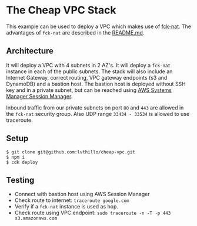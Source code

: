 # The Cheap VPC Stack

This example can be used to deploy a VPC which makes use of [fck-nat](https://github.com/AndrewGuenther/fck-nat).
The advantages of `fck-nat` are described in the [README.md](https://github.com/AndrewGuenther/fck-nat/blob/main/README.md).

## Architecture
It will deploy a VPC with 4 subnets in 2 AZ's. It will deploy a `fck-nat` instance in each of the public subnets.
The stack will also include an Internet Gateway, correct routing, VPC gateway endpoints (s3 and DynamoDB) and a bastion host. The bastion host is deployed without SSH key and in a private subnet, but can be reached using [AWS Systems Manager Session Manager](https://docs.aws.amazon.com/systems-manager/latest/userguide/session-manager.html).

Inbound traffic from our private subnets on port `80` and `443` are allowed in the `fck-nat` security group.
Also UDP range `33434 - 33534` is allowed to use traceroute.

## Setup

```
$ git clone git@github.com:lvthillo/cheap-vpc.git
$ npm i
$ cdk deploy 
```

## Testing
* Connect with bastion host using AWS Session Manager
* Check route to internet: `traceroute google.com`
* Verify if a `fck-nat` instance is used as hop.
* Check route using VPC endpoint: `sudo traceroute -n -T -p 443 s3.amazonaws.com`


